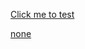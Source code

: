[Click me to test](https://raw.githack.com/Glax3210/UE_Log_Viewer/refs/heads/main/UE_Log_Viewer.html)





[none](1KKVMuX3DZ0wavWz56unutgVWuhxluoZ0?usp=sharing)
